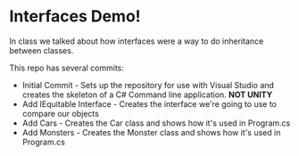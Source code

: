 # Interfaces Demo!

In class we talked about how interfaces were a way to do inheritance between classes.

This repo has several commits:
*  Initial Commit - Sets up the repository for use with Visual Studio and creates the skeleton of a C# Command line application. __NOT UNITY__
*  Add IEquitable Interface - Creates the interface we're going to use to compare our objects
*  Add Cars - Creates the Car class and shows how it's used in Program.cs
*  Add Monsters - Creates the Monster class and shows how it's used in Program.cs
